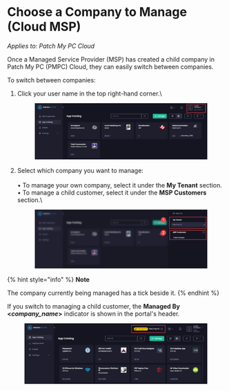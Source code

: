 # Choose a Company to Manage (Cloud MSP)

_Applies to: Patch My PC Cloud_

Once a Managed Service Provider (MSP) has created a child company in Patch My PC (PMPC) Cloud, they can easily switch between companies.

To switch between companies:

1.  Click your user name in the top right-hand corner.\


    <figure><img src="../../../../_images/gitbook/image%20%282091%29.png" alt=""><figcaption></figcaption></figure>


2.  Select which company you want to manage:\
    \
    •  To manage your own company, select it under the **My Tenant** section.\
    •  To manage a child customer, select it under the **MSP Customers** section.\


    <figure><img src="../../../../_images/gitbook/image%20%282092%29.png" alt="Selecting the company you want to manage"><figcaption></figcaption></figure>

{% hint style="info" %}
**Note**

The company currently being managed has a tick beside it.
{% endhint %}

If you switch to managing a child customer, the **Managed By <**_**company\_name**_**>** indicator is shown in the portal's header.

<figure><img src="../../../../_images/gitbook/image%20%282093%29.png" alt="The “Managed By <company_name>” indicator is shown in the portal’s header if you are managing a child customer"><figcaption></figcaption></figure>

